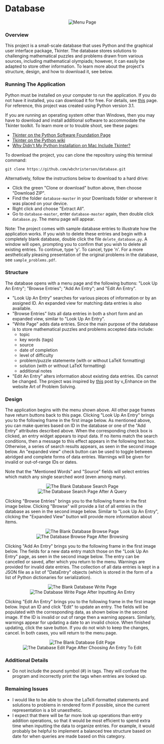 # Database

<p align="center">
  <img src="img/database-home.png" alt="Menu Page">
</p>

### Overview

This project is a small-scale database that uses Python and the graphical user interface package, Tkinter. The database stores solutions to challenging mathematical puzzles and problems drawn from various sources, including mathematical olympiads; however, it can easily be adapted to store other information. To learn more about the project's structure, design, and how to download it, see below.

### Running The Application
Python must be installed on your computer to run the application. If you do not have it installed, you can download it for free. For details, see [this](https://www.python.org/downloads/ "Python Foundation Software Download Page") page. For reference, this project was created using Python version 3.1.

If you are running an operating system other than Windows, then you may have to download and install additional software to accommodate the Tkinter toolkit. To learn more or to trouble shoot, see these pages:
* [Tkinter on the Python Software Foundation Page](https://www.python.org/download/mac/tcltk/)
* [Tkinter on the Python wiki](https://wiki.python.org/moin/TkInter)
* [Why Didn't My Python Installation on Mac Include Tkinter?](https://stackoverflow.com/questions/36760839/why-my-python-installed-via-home-brew-not-include-tkinter)

To download the project, you can clone the repository using this terminal command:
```
git clone https://github.com/wbchristerson/database.git
```

Alternatively, follow the instructions below to download to a hard drive:
* Click the green "Clone or download" button above, then choose "Download ZIP".
* Find the folder `database-master` in your Downloads folder or wherever it was placed on your device.
* Right click and choose "Extract All".
* Go to `database-master`, enter `database-master` again, then double click `database.py`. The menu page will appear.

Note: The project comes with sample database entries to illustrate how the application works. If you wish to delete these entries and begin with a completely blank database, double click the file `delete_database.py`. A window will open, prompting you to confirm that you wish to delete all existing entries. To continue, type 'y'. To cancel, type 'n'. For a more aesthetically pleasing presentation of the original problems in the database, see `sample_problems.pdf`.


### Structure
The database opens with a menu page and the following buttons: "Look Up An Entry"; "Browse Entries"; "Add An Entry"; and "Edit An Entry".
  * "Look Up An Entry" searches for various pieces of information or by an assigned ID. An expanded view for matching data entries is also available.
  * "Browse Entries" lists all data entries in both a short form and an expanded view, similar to "Look Up An Entry".
  * "Write Page" adds data entries. Since the main purpose of the database is to store mathematical puzzles and problems accepted data include:
    - topic
    - key words (tags)
    - source
    - date of completion
    - level of difficulty
    - problem/puzzle statemente (with or without LaTeX formatting)
    - solution (with or without LaTeX formatting)
    - additional notes
  * "Edit An Entry" alters information about existing data entries. IDs cannot be changed.
The project was inspired by [this](https://artofproblemsolving.com/community/c5h1559064p9530694) post by v_Enhance on the website Art of Problem Solving.



### Design
The application begins with the menu shown above. All other page frames have return buttons back to this page. Clicking "Look Up An Entry" brings you to the following frame in the first image below. As mentioned above, you can make queries based on ID in the database or one of the "Add Entry" attributes described above. When the corresponding check box is clicked, an entry widget appears to input data. If no items match the search conditions, then a message to this effect appears in the following text box. Otherwise, a series of search results appears, as seen in the second image below. An "expanded view" check button can be used to toggle between abridged and complete forms of data entries. Warnings will be given for invalid or out-of-range IDs or dates.

Note that the "Mentioned Words" and "Source" fields will select
entries which match any single searched word (even among many).

<p align="center">
  <img src="img/database-search-blank.png" alt = "The Blank Database Search Page">
  <img src="img/database-search-data.png" alt = "The Database Search Page After A Query">
</p>

Clicking "Browse Entries" brings you to the following frame in the first image below. Clicking "Browse" will provide a list of all entries in the database as seen in the second image below. Similar to "Look Up An Entry", clicking the "Expanded View" button will provide more information about items.

<p align="center">
  <img src="img/database-browse-blank.png" alt = "The Blank Database Browse Page">
  <img src="img/database-browse-data.png" alt = "The Database Browse Page After Browsing">
</p>

Clicking "Add An Entry" brings you to the following frame in the first image below. The fields for a new data entry match those on the "Look Up An Entry" page, as seen in the second image below. The entry can be cancelled or saved, after which you return to the menu. Warnings are provided for invalid date entries. The collection of all data entries is kept in a JSON file as a list of "DataEntry" objects (which is stored in the form of a list of Python dictionaries for serialization).

<p align="center">
  <img src="img/database-write-blank.png" alt = "The Blank Database Write Page">
  <img src="img/database-write-data.png" alt = "The Database Write Page After Inputting An Entry">
</p>

Clicking "Edit An Entry" brings you to the following frame in the first image below. Input an ID and click "Edit" to update an entry. The fields will be populated with the corresponding data, as shown below in the second image. If the ID is invalid or out of range then a warning appears. Similarly, warnings appear for updating a date to an invalid choice. When finished updating, click the save button. If you do not wish to keep the changes, cancel. In both cases, you will return to the menu page.

<p align="center">
  <img src="img/database-edit-blank.png" alt = "The Blank Database Edit Page">
  <img src="img/database-edit-data.png" alt = "The Database Edit Page After Choosing An Entry To Edit">
</p>


### Additional Details
* Do not include the pound symbol (#) in tags. They will confuse the program and incorrectly print the tags when entries are looked up.


### Remaining Issues
* I would like to be able to show the LaTeX-formatted statements and solutions to problems in rendered form if possible, since the current representation is a bit unaesthetic.
* I expect that there will be far more look up operations than entry addition operations, so that it would be most efficient to spend extra time when inputting the data to organize entries. For example, it would probably be helpful to implement a balanced tree structure based on date for when queries are made based on this category.
